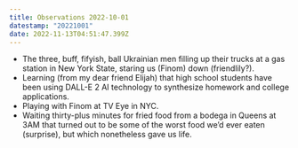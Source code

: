 ```yaml
---
title: Observations 2022-10-01
datestamp: "20221001"
date: 2022-11-13T04:51:47.399Z
---
```

- The three, buff, fifyish, ball Ukrainian men filling up their trucks at a gas station in New York State, staring us (Finom) down (friendlily?).
- Learning (from my dear friend Elijah) that high school students have been using DALL-E 2 AI technology to synthesize homework and college applications.
- Playing with Finom at TV Eye in NYC.
- Waiting thirty-plus minutes for fried food from a bodega in Queens at 3AM that turned out to be some of the worst food we’d ever eaten (surprise), but which nonetheless gave us life.